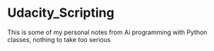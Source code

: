# Udacity_Scripting
This is some of my personal notes from Ai programming with Python classes, nothing to take too serious
